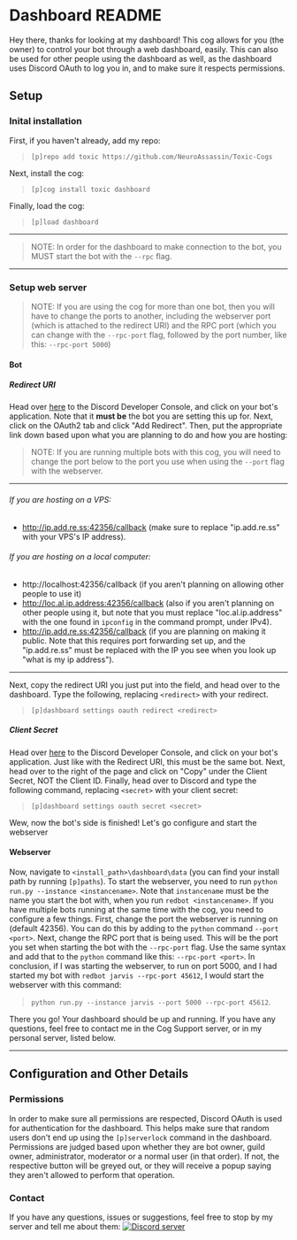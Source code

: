 # Dashboard README
Hey there, thanks for looking at my dashboard!  This cog allows for you (the owner) to control your bot through a web dashboard, easily.  This can also be used for other people using the dashboard as well, as the dashboard uses Discord OAuth to log you in, and to make sure it respects permissions.

## Setup
### Inital installation
First, if you haven't already, add my repo:
> `[p]repo add toxic https://github.com/NeuroAssassin/Toxic-Cogs`

Next, install the cog:
> `[p]cog install toxic dashboard`

Finally, load the cog:
> `[p]load dashboard`
****
> NOTE: In order for the dashboard to make connection to the bot, you MUST start the bot with the `--rpc` flag.
****
### Setup web server
> NOTE: If you are using the cog for more than one bot, then you will have to change the ports to another, including the webserver port (which is attached to the redirect URI) and the RPC port (which you can change with the `--rpc-port` flag, followed by the port number, like this: `--rpc-port 5000`)
#### Bot
##### Redirect URI
Head over [here](https://discordapp.com/developers/applications/) to the Discord Developer Console, and click on your bot's application.  Note that it **must be** the bot you are setting this up for.  Next, click on the OAuth2 tab and click "Add Redirect".  Then, put the appropriate link down based upon what you are planning to do and how you are hosting:
> NOTE: If you are running multiple bots with this cog, you will need to change the port below to the port you use when using the `--port` flag with the webserver.
****
###### If you are hosting on a VPS:
- http://ip.add.re.ss:42356/callback (make sure to replace "ip.add.re.ss" with your VPS's IP address).
###### If you are hosting on a local computer:
- http://localhost:42356/callback (if you aren't planning on allowing other people to use it)
- http://loc.al.ip.address:42356/callback (also if you aren't planning on other people using it, but note that you must replace "loc.al.ip.address" with the one found in `ipconfig` in the command prompt, under IPv4).
- http://ip.add.re.ss:42356/callback (if you are planning on making it public.  Note that this requires port forwarding set up, and the "ip.add.re.ss" must be replaced with the IP you see when you look up "what is my ip address").
****
Next, copy the redirect URI you just put into the field, and head over to the dashboard.  Type the following, replacing `<redirect>` with your redirect.
> `[p]dashboard settings oauth redirect <redirect>`
##### Client Secret
Head over [here](https://discordapp.com/developers/applications/) to the Discord Developer Console, and click on your bot's application.  Just like with the Redirect URI, this must be the same bot.  Next, head over to the right of the page and click on "Copy" under the Client Secret, NOT the Client ID.  Finally, head over to Discord and type the following command, replacing `<secret>` with your client secret:
> `[p]dashboard settings oauth secret <secret>`

Wew, now the bot's side is finished!  Let's go configure and start the webserver
#### Webserver
Now, navigate to `<install_path>\dashboard\data` (you can find your install path by running `[p]paths`).  To start the webserver, you need to run `python run.py --instance <instancename>`.  Note that `instancename` must be the name you start the bot with, when you run `redbot <instancename>`.  If you have multiple bots running at the same time with the cog, you need to configure a few things.  First, change the port the webserver is running on (default 42356).  You can do this by adding to the `python` command `--port <port>`.  Next, change the RPC port that is being used.  This will be the port you set when starting the bot with the `--rpc-port` flag.  Use the same syntax and add that to the `python` command like this: `--rpc-port <port>`.  In conclusion, if I was starting the webserver, to run on port 5000, and I had started my bot with `redbot jarvis --rpc-port 45612`, I would start the webserver with this command:

> `python run.py --instance jarvis --port 5000 --rpc-port 45612`.

There you go!  Your dashboard should be up and running.  If you have any questions, feel free to contact me in the Cog Support server, or in my personal server, listed below.
****
## Configuration and Other Details
### Permissions
In order to make sure all permissions are respected, Discord OAuth is used for authentication for the dashboard.  This helps make sure that random users don't end up using the `[p]serverlock` command in the dashboard.  Permissions are judged based upon whether they are bot owner, guild owner, administrator, moderator or a normal user (in that order).  If not, the respective button will be greyed out, or they will receive a popup saying they aren't allowed to perform that operation.
### Contact
If you have any questions, issues or suggestions, feel free to stop by my server and tell me about them:
[![Discord server](https://discordapp.com/api/guilds/540613833237069836/embed.png?style=banner3)](https://discord.gg/vQZTdB9)